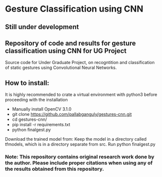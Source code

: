 # Gesture Classification using CNN
## Still under development
## Repository of code and results for gesture classification using CNN for UG Project
Source code for Under Graduate Project, on recogntition and classification of static gestures using Convolutional Neural Networks.

## How to install:
It is highly recommended to crate a virtual environment with python3 before proceeding with the installation
* Manually install OpenCV 3.1.0
* git clone https://github.com/pallabganguly/gestures-cnn.git
* cd gestures-cnn/
* pip install -r requirements.txt
* python finalgest.py

Download the trained model from:
Keep the model in a directory called tfmodels, which is in a directory separate from src.
Run python finalgest.py

### Note: This repository contains original research work done by the author. Please include proper citations when using any of the results obtained from this repository.
